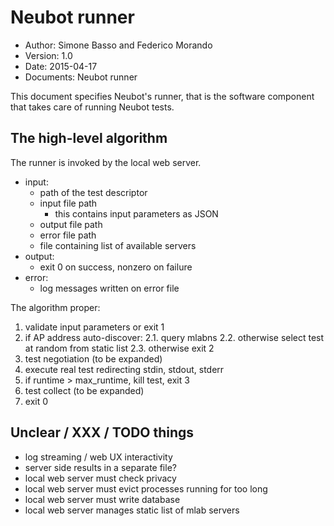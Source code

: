 # Neubot runner

- Author: Simone Basso and Federico Morando
- Version: 1.0
- Date: 2015-04-17
- Documents: Neubot runner

This document specifies Neubot's runner, that is the software component
that takes care of running Neubot tests.

## The high-level algorithm

The runner is invoked by the local web server.

- input:
    - path of the test descriptor
    - input file path
        - this contains input parameters as JSON
    - output file path
    - error file path
    - file containing list of available servers
- output:
    - exit 0 on success, nonzero on failure
- error:
    - log messages written on error file

The algorithm proper:

1. validate input parameters or exit 1
2. if AP address auto-discover:
    2.1. query mlabns
    2.2. otherwise select test at random from static list
    2.3. otherwise exit 2
3. test negotiation (to be expanded)
4. execute real test redirecting stdin, stdout, stderr
5. if runtime > max_runtime, kill test, exit 3
6. test collect (to be expanded)
7. exit 0

## Unclear / XXX / TODO things

- log streaming / web UX interactivity
- server side results in a separate file?
- local web server must check privacy
- local web server must evict processes running for too long
- local web server must write database
- local web server manages static list of mlab servers
